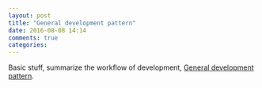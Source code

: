```yaml
---
layout: post
title: "General development pattern"
date: 2016-08-08 14:14
comments: true
categories: 
---
```


Basic stuff, summarize the workflow of development, [General development pattern](/res/general-development-pattern/General-development-pattern.pdf).

